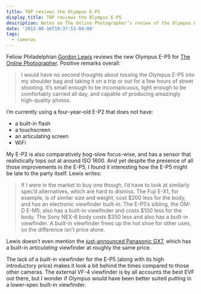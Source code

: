 ```yaml
---
title: TOP reviews the Olympus E-P5
display_title: TOP reviews the Olympus E-P5
description: Notes on The Online Photographer’s review of the Olympus E-P5.
date: '2013-08-16T10:37:53-04:00'
tags:
  - cameras
---
```

Fellow Philadelphian [Gordon Lewis](http://shutterfinger.typepad.com/) reviews the new Olympus E-P5 for [The Online Photographer](http://theonlinephotographer.typepad.com/the_online_photographer/2013/08/olympus-e-p5-part-2.html). Positive remarks overall:

> I would have no second thoughts about tossing the Olympus E-P5 into my shoulder bag and taking it on a trip or out for a few hours of street shooting. It’s small enough to be inconspicuous, light enough to be comfortably carried all day, and capable of producing amazingly high-quality photos.

I’m currently using a four-year-old E-P2 that does not have:

- a built-in flash
- a touchscreen
- an articulating screen
- WiFi

My E-P2 is also comparatively bog-slow focus-wise, and has a sensor that realistically tops out at around ISO 1600. And yet despite the presence of all those improvements in the E-P5, I found it interesting how the E-P5 might be late to the party itself. Lewis writes:

> If I were in the market to buy one though, I’d have to look at similarly spec’d alternatives, which are hard to dismiss. The Fuji E-X1, for example, is of similar size and weight, cost $200 less for the body, and has an electronic viewfinder built-in. The E-P5’s sibling, the OM-D E-M5, also has a built-in viewfinder and costs $100 less for the body. The Sony NEX-6 body costs $350 less and also has a built-in viewfinder. A built-in viewfinder frees up the hot shoe for other uses, so the difference isn’t price alone.

Lewis doesn’t even mention the [just-announced Panasonic GX7](http://panasonic.net/avc/lumix/systemcamera/gms/gx7/index.html), which has a built-in *articulating* viewfinder at roughly the same price.

The lack of a built-in viewfinder for the E-P5 (along with its high introductory price) makes it look a bit behind the times compared to those other cameras. The external VF-4 viewfinder is by all accounts the best EVF out there, but I wonder if Olympus would have been better suited putting in a lower-spec built-in viewfinder.
